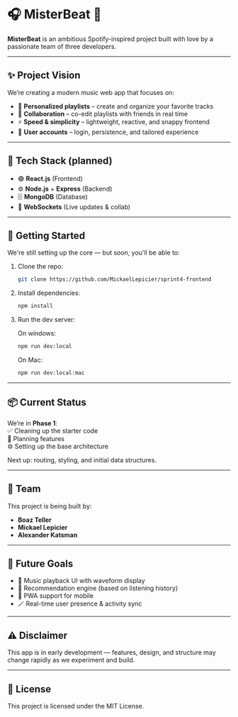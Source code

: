 # 🎧 MisterBeat 🪩

**MisterBeat** is an ambitious Spotify-inspired project built with love by a passionate team of three developers.

---

## ✨ Project Vision

We’re creating a modern music web app that focuses on:

- 🎼 **Personalized playlists** – create and organize your favorite tracks  
- 🤝 **Collaboration** – co-edit playlists with friends in real time  
- ⚡ **Speed & simplicity** – lightweight, reactive, and snappy frontend  
- 🔐 **User accounts** – login, persistence, and tailored experience  

---

## 🧰 Tech Stack (planned)

- 🟣 **React.js** (Frontend)  
- ⚙️ **Node.js** + **Express** (Backend)  
- 🗄 **MongoDB** (Database)  
- 🔄 **WebSockets** (Live updates & collab)  

---

## 🚀 Getting Started

We're still setting up the core — but soon, you'll be able to:

1. Clone the repo:
   ```bash
   git clone https://github.com/MickaelLepicier/sprint4-frontend
   ```

2. Install dependencies:
   ```bash
   npm install
   ```

3. Run the dev server:
   
   On windows:
   ```bash
   npm run dev:local
   ```

    On Mac:
   ```bash
   npm run dev:local:mac
   ```

---

## 📦 Current Status

We’re in **Phase 1**:  
✅ Cleaning up the starter code  
🧠 Planning features  
⚙️ Setting up the base architecture  

Next up: routing, styling, and initial data structures.

---

## 👥 Team

This project is being built by:

- **Boaz Teller**  
- **Mickael Lepicier**
- **Alexander Katsman**

---

## 🎯 Future Goals

- 🎨 Music playback UI with waveform display  
- 🧠 Recommendation engine (based on listening history)  
- 📱 PWA support for mobile  
- 🪄 Real-time user presence & activity sync  

---

## ⚠️ Disclaimer

This app is in early development — features, design, and structure may change rapidly as we experiment and build.

---

## 🔗 License

This project is licensed under the MIT License.
